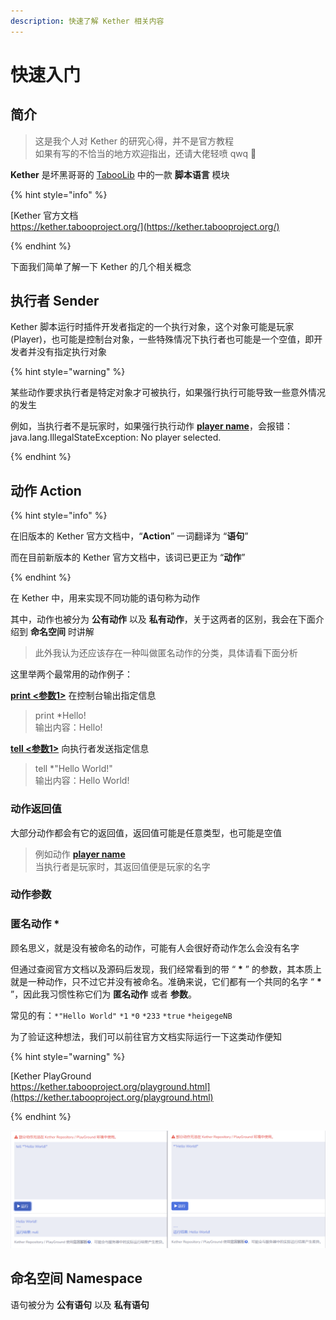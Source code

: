 ```yaml
---
description: 快速了解 Kether 相关内容
---
```


# 快速入门

## 简介

> 这是我个人对 Kether 的研究心得，并不是官方教程<br>
> 如果有写的不恰当的地方欢迎指出，还请大佬轻喷 qwq 🐾

**Kether** 是坏黑哥哥的 [TabooLib](https://github.com/TabooLib/taboolib) 中的一款 **脚本语言** 模块

{% hint style="info" %}

[Kether 官方文档<br>https://kether.tabooproject.org/](https://kether.tabooproject.org/)

{% endhint %}

下面我们简单了解一下 Kether 的几个相关概念

## 执行者 Sender

Kether 脚本运行时插件开发者指定的一个执行对象，这个对象可能是玩家 (Player)，也可能是控制台对象，一些特殊情况下执行者也可能是一个空值，即开发者并没有指定执行对象

{% hint style="warning" %}

某些动作要求执行者是特定对象才可被执行，如果强行执行可能导致一些意外情况的发生

例如，当执行者不是玩家时，如果强行执行动作 [**player name**](https://kether.tabooproject.org/list.html#Name)，会报错：java.lang.IllegalStateException: No player selected. 

{% endhint %}

## 动作 Action

{% hint style="info" %}

在旧版本的 Kether 官方文档中，“**Action**” 一词翻译为 “**语句**”

而在目前新版本的 Kether 官方文档中，该词已更正为 “**动作**”

{% endhint %}

在 Kether 中，用来实现不同功能的语句称为动作

其中，动作也被分为 **公有动作** 以及 **私有动作**，关于这两者的区别，我会在下面介绍到 **命名空间** 时讲解

> 此外我认为还应该存在一种叫做匿名动作的分类，具体请看下面分析

这里举两个最常用的动作例子：

[**print <参数1>**](https://kether.tabooproject.org/list.html#Print) 在控制台输出指定信息
> print *Hello!<br>
> 输出内容：Hello!

[**tell <参数1>**](https://kether.tabooproject.org/list.html#Tell) 向执行者发送指定信息
> tell *"Hello World!"<br>
> 输出内容：Hello World!

### 动作返回值

大部分动作都会有它的返回值，返回值可能是任意类型，也可能是空值

> 例如动作 [**player name**](https://kether.tabooproject.org/list.html#Name) <br>
> 当执行者是玩家时，其返回值便是玩家的名字

### 动作参数

### 匿名动作 *

顾名思义，就是没有被命名的动作，可能有人会很好奇动作怎么会没有名字

但通过查阅官方文档以及源码后发现，我们经常看到的带 “ **\*** ” 的参数，其本质上就是一种动作，只不过它并没有被命名。准确来说，它们都有一个共同的名字 “ **\*** ”，因此我习惯性称它们为 **匿名动作** 或者 **参数**。

常见的有：`*"Hello World"` `*1` `*0` `*233` `*true` `*heigegeNB`

为了验证这种想法，我们可以前往官方文档实际运行一下这类动作便知

{% hint style="warning" %}

[Kether PlayGround<br>https://kether.tabooproject.org/playground.html](https://kether.tabooproject.org/playground.html)

{% endhint %}

![匿名动作运行演示](../../resources/quick-start/14191722.png)


## 命名空间 Namespace

语句被分为 **公有语句** 以及 **私有语句**